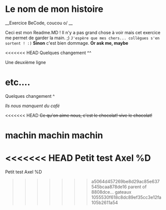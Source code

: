 # Le nom de mon histoire
__Exercice BeCode, coucou o/ __

Ceci est mon Readme.MD ! Il n'y a pas grand chose à voir mais cet exercice me permet de garder la main. ;)
```J'espère que mes chers... collègues s'en sortent ! :)```
__Sinon__ c'est bien dommage. **Or ask me, maybe**


<<<<<<< HEAD
Quelques changement ^^


Une deuxième ligne


etc....
=======
Quelques changement ^

_Ils nous manquent du café_  


<<<<<<< HEAD
~~Ce qu'on aime nous, c'est le chocolat! vive le chocolat!~~
 
machin machin machin 
=======
<<<<<<< HEAD
Petit test Axel %D 
=======
Petit test Axel %D 
>>>>>>> a5064d457269be8d29ac85e637545bcaa878de16
>>>>>>> parent of 8808dce... gateaux
>>>>>>> 1055530f618c8dc89ef35cc3e12fa105b2611a54
